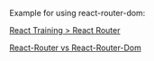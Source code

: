 
Example for using react-router-dom:

[React Training > React Router](https://linkhttps://reacttraining.com/react-router/web/guides/quick-start)

[React-Router vs React-Router-Dom](https://stackoverflow.com/questions/42684809/react-router-vs-react-router-dom-when-to-use-one-or-the-other)

